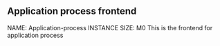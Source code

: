 ## Application process frontend


NAME: Application-process
INSTANCE SIZE: M0
This is the frontend for application process
